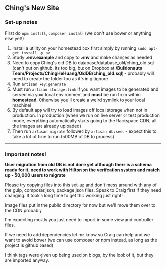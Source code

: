 ## Ching's New Site

### Set-up notes

First do `npm install`, `composer install` (we don't use bower or anything else yet!)

1. Install a utility on your homestead box first simply by running `sudo apt-get install -y pv`
1. Study **.env.example** and copy to **.env** and make changes as needed
1. Need to copy Ching's old DB to database/database_old/ching_old.sql (can't put on github, its too big, but on Dropbox at **/Buildonauts Team/Projects/ChingHeHuang/OldDB/ching_old.sql**) - probably will need to create the folder too as it's in gitignore
1. Run `artisan key:generate`
1. Must run `artisan storage:link` if you want images to be generated and served via your local environment and **must** be run from within **homestead**. Otherwise you'll create a weird symlink to your local machine!
1. By default app will try to load images off local storage when not in production. In production (when we run on live server or test production mode, everything automatically starts going to the Rackspace CDN, all the images are already uploaded)
1. Then run `artisan migrate` followed by `artisan db:seed` - expect this to take a lot of time to run (500MB of DB to process)

---

### Important notes!

**User migration from old DB is not done yet although there is a schema ready for it, need to work with Hilton on the verifcation system and match up - 50,000 users to migrate**

Please try copying files into this set-up and don't mess around with any of the gulp, composer.json, package.json files. Speak to Craig first if they need changing. It took a long time to get this working just right! 

Image files put in the public directory for now but we'll move them over to the CDN probably.

I'm expecting mostly you just need to import in some view and controller files.

If we need to add dependencies let me know so Craig can help and we want to avoid bower (we can use composer or npm instead, as long as the project is github based)

I think tags were given up being used on blogs, by the look of it, but they are imported anyway.